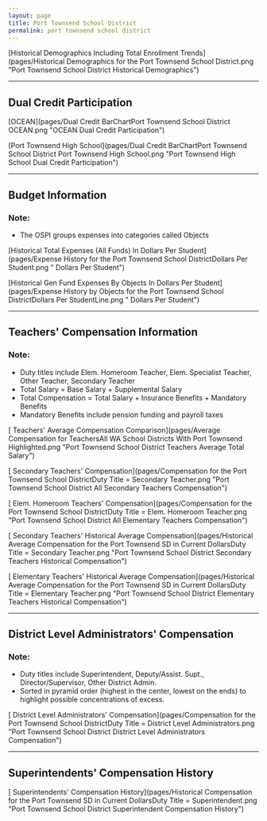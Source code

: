 ```yaml
---
layout: page
title: Port Townsend School District
permalink: port townsend school district
---
```



[Historical Demographics Including Total Enrollment Trends](pages/Historical Demographics for the Port Townsend School District.png "Port Townsend School District Historical Demographics")

___

## Dual Credit Participation

[OCEAN](pages/Dual Credit BarChartPort Townsend School District OCEAN.png "OCEAN Dual Credit Participation")

[Port Townsend High School](pages/Dual Credit BarChartPort Townsend School District Port Townsend High School.png "Port Townsend High School Dual Credit Participation")


___

## Budget Information
### Note:
- The OSPI groups expenses into categories called Objects

[Historical Total Expenses (All Funds) In Dollars Per Student](pages/Expense History for the Port Townsend School DistrictDollars Per Student.png " Dollars Per Student")

[Historical Gen Fund Expenses By Objects In Dollars Per Student](pages/Expense History by Objects for the Port Townsend School DistrictDollars Per StudentLine.png " Dollars Per Student")


___

## Teachers' Compensation Information
### Note:
- Duty titles include Elem. Homeroom Teacher, Elem. Specialist Teacher, Other Teacher, Secondary Teacher
- Total Salary = Base Salary + Supplemental Salary
- Total Compensation = Total Salary + Insurance Benefits + Mandatory Benefits
- Mandatory Benefits include pension funding and payroll taxes

[ Teachers' Average Compensation Comparison](pages/Average Compensation for TeachersAll WA School Districts With Port Townsend Highlighted.png "Port Townsend School District Teachers Average Total Salary")

[ Secondary Teachers' Compensation](pages/Compensation for the Port Townsend School DistrictDuty Title = Secondary Teacher.png "Port Townsend School District All Secondary Teachers Compensation")

[ Elem. Homeroom Teachers' Compensation](pages/Compensation for the Port Townsend School DistrictDuty Title = Elem. Homeroom Teacher.png "Port Townsend School District All Elementary Teachers Compensation")

[ Secondary Teachers' Historical Average Compensation](pages/Historical Average Compensation for the Port Townsend SD in Current DollarsDuty Title = Secondary Teacher.png "Port Townsend School District Secondary Teachers Historical Compensation")

[ Elementary Teachers' Historical Average Compensation](pages/Historical Average Compensation for the Port Townsend SD in Current DollarsDuty Title = Elementary Teacher.png "Port Townsend School District Elementary Teachers Historical Compensation")


___

## District Level Administrators' Compensation

### Note:
- Duty titles include Superintendent, Deputy/Assist. Supt., Director/Supervisor, Other District Admin.
- Sorted in pyramid order (highest in the center, lowest on the ends) to highlight possible concentrations of excess.

[ District Level Administrators' Compensation](pages/Compensation for the Port Townsend School DistrictDuty Title = District Level Administrators.png "Port Townsend School District District Level Administrators Compensation")


___

## Superintendents' Compensation History

[ Superintendents' Compensation History](pages/Historical Compensation for the Port Townsend SD in Current DollarsDuty Title = Superintendent.png "Port Townsend School District Superintendent Compensation History")

